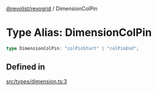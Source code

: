 [@revolist/revogrid](README.md) / DimensionColPin

# Type Alias: DimensionColPin

```ts
type DimensionColPin: "colPinStart" | "colPinEnd";
```

## Defined in

[src/types/dimension.ts:3](https://github.com/revolist/revogrid/blob/085a454f82e6d3229f4e3dccf86bbdacfcd5813a/src/types/dimension.ts#L3)
